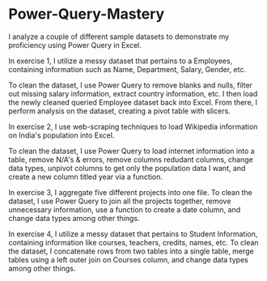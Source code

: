 # Power-Query-Mastery
I analyze a couple of different sample datasets to demonstrate my proficiency using Power Query in Excel.

In exercise 1, I utilize a messy dataset that pertains to a Employees, containing information such as Name, Department, Salary, Gender, etc. 

To clean the dataset, I use Power Query to remove blanks and nulls, filter out missing salary information, extract country information, etc. 
I then load the newly cleaned queried Employee dataset back into Excel.
From there, I perform analysis on the dataset, creating a pivot table with slicers. 

In exercise 2, I use web-scraping techniques to load Wikipedia information on India's population into Excel. 

To clean the dataset, I use Power Query to load internet information into a table, remove N/A's & errors, remove columns redudant columns, 
change data types, unpivot columns to get only the population data I want, and create a new column titled year via a function. 

In exercise 3, I aggregate five different projects into one file. 
To clean the dataset, I use Power Query to join all the projects together, remove unnecessary information, 
use a function to create a date column, and change data types among other things. 

In exercise 4, I utilize a messy dataset that pertains to Student Information, containing information like courses, teachers, credits, names, etc. 
To clean the dataset, I concatenate rows from two tables into a single table,
merge tables using a left outer join on Courses column, and change data types among other things. 
